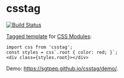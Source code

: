 # csstag

[![Build Status](https://travis-ci.org/sgtpep/csstag.svg?branch=master)](https://travis-ci.org/sgtpep/csstag)

[Tagged template](https://developer.mozilla.org/en-US/docs/Web/JavaScript/Reference/Template_literals#Tagged_templates) for [CSS Modules](https://github.com/css-modules/css-modules):

```
import css from 'csstag';
const styles = css`.root { color: red; }`;
<div class={styles.root}></div>
```

Demo: https://sgtpep.github.io/csstag/demo/.
